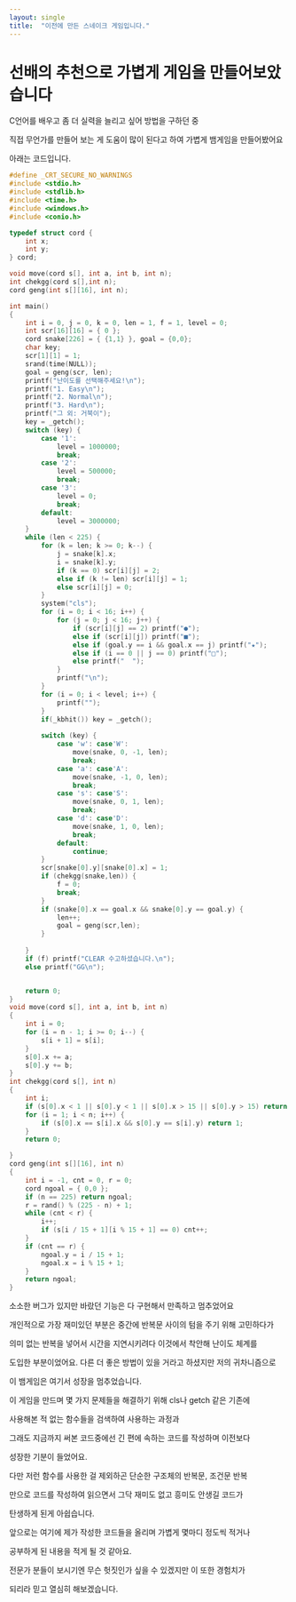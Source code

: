 ```yaml
---
layout: single
title:  "이전에 만든 스네이크 게임입니다."
---
```


# 선배의 추천으로 가볍게 게임을 만들어보았습니다

C언어를 배우고 좀 더 실력을 늘리고 싶어 방법을 구하던 중

직접 무언가를 만들어 보는 게 도움이 많이 된다고 하여 가볍게 뱀게임을 만들어봤어요

아래는 코드입니다.
```c
#define _CRT_SECURE_NO_WARNINGS
#include <stdio.h>
#include <stdlib.h>
#include <time.h>
#include <windows.h>
#include <conio.h>

typedef struct cord {
	int x;
	int y;
} cord;

void move(cord s[], int a, int b, int n);
int chekgg(cord s[],int n);
cord geng(int s[][16], int n);

int main()
{
	int i = 0, j = 0, k = 0, len = 1, f = 1, level = 0;
	int scr[16][16] = { 0 };
	cord snake[226] = { {1,1} }, goal = {0,0};
	char key;
	scr[1][1] = 1;
	srand(time(NULL));
	goal = geng(scr, len);
	printf("난이도를 선택해주세요!\n");
	printf("1. Easy\n");
	printf("2. Normal\n");
	printf("3. Hard\n");
	printf("그 외: 거북이");
	key = _getch();
	switch (key) {
		case '1':
			level = 1000000;
			break;
		case '2':
			level = 500000;
			break;
		case '3':
			level = 0;
			break;
		default:
			level = 3000000;
	}
	while (len < 225) {
		for (k = len; k >= 0; k--) {
			j = snake[k].x;
			i = snake[k].y;
			if (k == 0) scr[i][j] = 2;
			else if (k != len) scr[i][j] = 1;
			else scr[i][j] = 0;
		}
		system("cls");
		for (i = 0; i < 16; i++) {
			for (j = 0; j < 16; j++) {
				if (scr[i][j] == 2) printf("●");
				else if (scr[i][j]) printf("■");
				else if (goal.y == i && goal.x == j) printf("★");
				else if (i == 0 || j == 0) printf("□");
				else printf("  ");
			}
			printf("\n");
		}
		for (i = 0; i < level; i++) {
			printf("");
		}
		if(_kbhit()) key = _getch();
		
		switch (key) {
			case 'w': case'W':
				move(snake, 0, -1, len);
				break;
			case 'a': case'A':
				move(snake, -1, 0, len);
				break;
			case 's': case'S':
				move(snake, 0, 1, len);
				break;
			case 'd': case'D':
				move(snake, 1, 0, len);
				break;
			default:
				continue;
		}
		scr[snake[0].y][snake[0].x] = 1;
		if (chekgg(snake,len)) {
			f = 0;
			break;
		}
		if (snake[0].x == goal.x && snake[0].y == goal.y) {
			len++;
			goal = geng(scr,len);
		}
		
	}
	if (f) printf("CLEAR 수고하셨습니다.\n");
	else printf("GG\n");


	return 0;
}
void move(cord s[], int a, int b, int n)
{
	int i = 0;
	for (i = n - 1; i >= 0; i--) {
		s[i + 1] = s[i];
	}
	s[0].x += a;
	s[0].y += b;
}
int chekgg(cord s[], int n)
{
	int i;
	if (s[0].x < 1 || s[0].y < 1 || s[0].x > 15 || s[0].y > 15) return 1;
	for (i = 1; i < n; i++) {
		if (s[0].x == s[i].x && s[0].y == s[i].y) return 1;
	}
	return 0;

}
cord geng(int s[][16], int n)
{
	int i = -1, cnt = 0, r = 0;
	cord ngoal = { 0,0 };
	if (n == 225) return ngoal;
	r = rand() % (225 - n) + 1;
	while (cnt < r) {
		i++;
		if (s[i / 15 + 1][i % 15 + 1] == 0) cnt++;
	}
	if (cnt == r) {
		ngoal.y = i / 15 + 1;
		ngoal.x = i % 15 + 1;
	}
	return ngoal;
}
```
소소한 버그가 있지만 바랐던 기능은 다 구현해서 만족하고 멈추었어요

개인적으로 가장 재미있던 부분은 중간에 반복문 사이의 텀을 주기 위해 고민하다가

의미 없는 반복을 넣어서 시간을 지연시키려다 이것에서 착안해 난이도 체계를

도입한 부분이었어요. 다른 더 좋은 방법이 있을 거라고 하셨지만 저의 귀차니즘으로

이 뱀게임은 여기서 성장을 멈추었습니다.

이 게임을 만드며 몇 가지 문제들을 해결하기 위해 cls나 getch 같은 기존에

사용해본 적 없는 함수들을 검색하여 사용하는 과정과

그래도 지금까지 써본 코드중에선 긴 편에 속하는 코드를 작성하며 이전보다

성장한 기분이 들었어요.

다만 저런 함수를 사용한 걸 제외하곤 단순한 구조체의 반복문, 조건문 반복

만으로 코드를 작성하여 읽으면서 그닥 재미도 없고 흥미도 안생길 코드가

탄생하게 된게 아쉽습니다.

앞으로는 여기에 제가 작성한 코드들을 올리며 가볍게 몇마디 정도씩 적거나

공부하게 된 내용을 적게 될 것 같아요.

전문가 분들이 보시기엔 무슨 헛짓인가 싶을 수 있겠지만 이 또한 경험치가

되리라 믿고 열심히 해보겠습니다.
